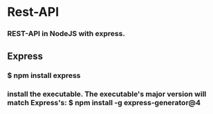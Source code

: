 # Rest-API

### REST-API in NodeJS with express.

## Express

### \$ npm install express

### install the executable. The executable's major version will match Express's: \$ npm install -g express-generator@4
